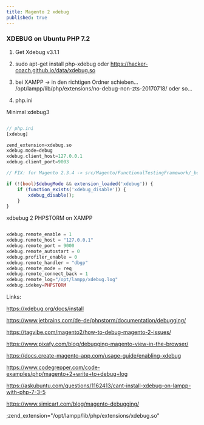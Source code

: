 ```yaml
---
title: Magento 2 xdebug
published: true
---
```


### XDEBUG on Ubuntu PHP 7.2

1. Get Xdebug v3.1.1 

2. sudo apt-get install php-xdebug oder <https://hacker-coach.github.io/data/xdebug.so>

3. bei XAMPP -> in den richtigen Ordner schieben... /opt/lampp/lib/php/extensions/no-debug-non-zts-20170718/ oder so...

4. php.ini

Minimal xdebug3


```php

// php.ini
[xdebug]

zend_extension=xdebug.so
xdebug.mode=debug
xdebug.client_host=127.0.0.1
xdebug.client_port=9003

// FIX: for Magento 2.3.4 -> src/Magento/FunctionalTestingFramework/_bootstrap.php

if (!(bool)$debugMode && extension_loaded('xdebug')) {
    if (function_exists('xdebug_disable')) {
        xdebug_disable();
    }
}

```
xdbebug 2 PHPSTORM on XAMPP

```php

xdebug.remote_enable = 1
xdebug.remote_host = "127.0.0.1"
xdebug.remote_port = 9000
xdebug.remote_autostart = 0
xdebug.profiler_enable = 0
xdebug.remote_handler = "dbgp"
xdebug.remote_mode = req
xdebug.remote_connect_back = 1
xdebug.remote_log="/opt/lampp/xdebug.log"
xdebug.idekey=PHPSTORM

```


Links:

<https://xdebug.org/docs/install>

<https://www.jetbrains.com/de-de/phpstorm/documentation/debugging/>

<https://tagvibe.com/magento2/how-to-debug-magento-2-issues/>

<https://www.pixafy.com/blog/debugging-magento-view-in-the-browser/>

<https://docs.create-magento-app.com/usage-guide/enabling-xdebug>

<https://www.codegrepper.com/code-examples/php/magento+2+write+to+debug+log>

<https://askubuntu.com/questions/1162413/cant-install-xdebug-on-lampp-with-php-7-3-5>

<https://www.simicart.com/blog/magento-debugging/>

;zend_extension="/opt/lampp/lib/php/extensions/xdebug.so"